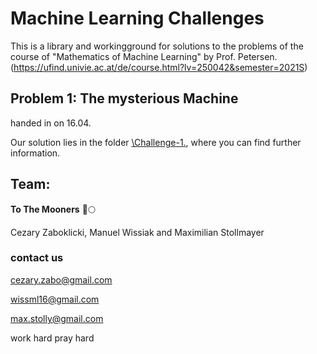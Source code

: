 # Machine Learning Challenges

This is a library and workingground for solutions to the problems of the course of "Mathematics of Machine Learning" by Prof. Petersen. (https://ufind.univie.ac.at/de/course.html?lv=250042&semester=2021S)



## Problem 1: The mysterious Machine
handed in on 16.04.

Our solution lies in the folder [\Challenge-1.](/Challenge-1), where you can find further information.

## Team:
**To The Mooners** 🚀🌕

Cezary Zaboklicki, Manuel Wissiak and Maximilian Stollmayer

### contact us
cezary.zabo@gmail.com

wissml16@gmail.com

max.stolly@gmail.com


work hard pray hard
